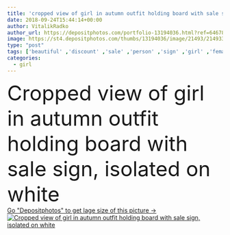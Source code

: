```yaml
---
title: 'cropped view of girl in autumn outfit holding board with sale sign, isolated on white'
date: 2018-09-24T15:44:14+00:00
author: VitalikRadko
author_url: https://depositphotos.com/portfolio-13194036.html?ref=64678756
image: https://st4.depositphotos.com/thumbs/13194036/image/21493/214933398/api_thumb_450.jpg?forcejpeg=true
type: "post"
tags: ['beautiful' ,'discount' ,'sale' ,'person' ,'sign' ,'girl' ,'female' ,'people' ,'warm' ,'board' ,'style' ,'symbol' ,'winter' ,'cozy' ,'stylish' ,'legs' ,'woman' ,'trendy' ,'posing' ,'wintertime' ,'partial' ,'Isolated On White' ,'Studio Shot' ,'young adult' ,'low section' ,'cropped view' ,'autumn outfit' ]
categories: 
  - girl
---
```

<div aling="center">
            <font size="60"> Cropped view of girl in autumn outfit holding board with sale sign, isolated on white</font>   
</div>
<div>
    <a href='https://depositphotos.com/214933398/stock-photo-cropped-view-girl-autumn-outfit.html?ref=64678756' target=_blank > Go "Depositphotos" to get lage size of this picture ->
        <img href='https://depositphotos.com/214933398/stock-photo-cropped-view-girl-autumn-outfit.html?ref=64678756' src='https://st4.depositphotos.com/13194036/21493/i/950/depositphotos_214933398-stock-photo-cropped-view-girl-autumn-outfit.jpg?forcejpeg=true' alt='Cropped view of girl in autumn outfit holding board with sale sign, isolated on white' >
    </a>
</div>
